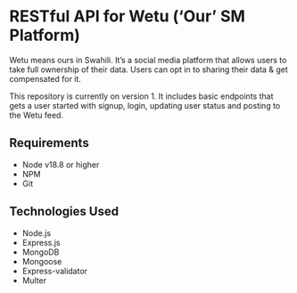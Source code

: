 # RESTful API for Wetu (‘Our’ SM Platform)
Wetu means ours in Swahili. It’s a social media platform that allows users to take full ownership of their data.  Users can opt in to sharing their data & get compensated for it.

This repository is currently on version 1. It includes basic endpoints that gets a user started with signup, login, updating user status and posting to the Wetu feed. 


Requirements
------------
- Node v18.8 or higher
- NPM
- Git


Technologies Used
----------------
- Node.js
- Express.js
- MongoDB
- Mongoose
- Express-validator
- Multer

